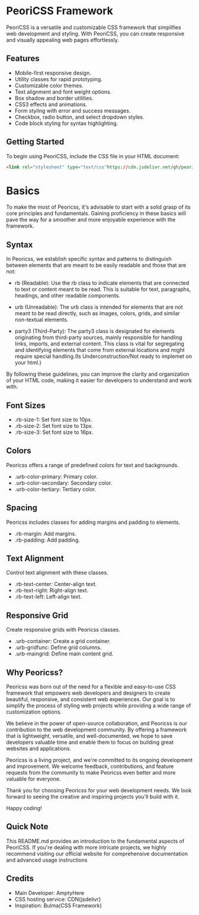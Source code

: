 # PeoriCSS Framework

PeoriCSS is a versatile and customizable CSS framework that simplifies web development and styling. With PeoriCSS, you can create responsive and visually appealing web pages effortlessly.

## Features

- Mobile-first responsive design.
- Utility classes for rapid prototyping.
- Customizable color themes.
- Text alignment and font weight options.
- Box shadow and border utilities.
- CSS3 effects and animations.
- Form styling with error and success messages.
- Checkbox, radio button, and select dropdown styles.
- Code block styling for syntax highlighting.

## Getting Started

To begin using PeoriCSS, include the CSS file in your HTML document:

```html
<link rel="stylesheet" type="text/css"https://cdn.jsdelivr.net/gh/peoric/Peroricss@main/Peoricss.css">
````

# Basics
To make the most of Peoricss, it's advisable to start with a solid grasp of its core principles and fundamentals. Gaining proficiency in these basics will pave the way for a smoother and more enjoyable experience with the framework.

## Syntax
In Peoricss, we establish specific syntax and patterns to distinguish between elements that are meant to be easily readable and those that are not:

- rb (Readable): Use the rb class to indicate elements that are connected to text or content meant to be read. This is suitable for text, paragraphs, headings, and other readable components.

- urb (Unreadable): The urb class is intended for elements that are not meant to be read directly, such as images, colors, grids, and similar non-textual elements.

- party3 (Third-Party): The party3 class is designated for elements originating from third-party sources, mainly responsible for handling links, imports, and external content. This class is vital for segregating and identifying elements that come from external locations and might require special handling.(Is Underconstruction/Not ready to implemet on your html.)

By following these guidelines, you can improve the clarity and organization of your HTML code, making it easier for developers to understand and work with.

## Font Sizes
- .rb-size-1: Set font size to 10px.
- .rb-size-2: Set font size to 13px.
- .rb-size-3: Set font size to 16px.

## Colors
Peoricss offers a range of predefined colors for text and backgrounds.

- .urb-color-primary: Primary color.
- .urb-color-secondary: Secondary color.
- .urb-color-tertiary: Tertiary color.

## Spacing
Peoricss includes classes for adding margins and padding to elements.

- .rb-margin: Add margins.
- .rb-padding: Add padding.

## Text Alignment
Control text alignment with these classes.

- .rb-text-center: Center-align text.
- .rb-text-right: Right-align text.
- .rb-text-left: Left-align text.

## Responsive Grid
Create responsive grids with Peoricss classes.

- .urb-container: Create a grid container.
- .urb-gridfunc: Define grid columns.
- .urb-maingrid: Define main content grid.

## Why Peoricss?

Peoricss was born out of the need for a flexible and easy-to-use CSS framework that empowers web developers and designers to create beautiful, responsive, and consistent web experiences. Our goal is to simplify the process of styling web projects while providing a wide range of customization options.

We believe in the power of open-source collaboration, and Peoricss is our contribution to the web development community. By offering a framework that is lightweight, versatile, and well-documented, we hope to save developers valuable time and enable them to focus on building great websites and applications.

Peoricss is a living project, and we're committed to its ongoing development and improvement. We welcome feedback, contributions, and feature requests from the community to make Peoricss even better and more valuable for everyone.

Thank you for choosing Peoricss for your web development needs. We look forward to seeing the creative and inspiring projects you'll build with it.

Happy coding!

## Quick Note
This README.md provides an introduction to the fundamental aspects of PeoriCSS. If you're dealing with more intricate projects, we highly recommend visiting our official website for comprehensive documentation and advanced usage instructions

## Credits
- Main Developer: AmptyHere
- CSS hosting service: CDN{jsdelivr}
- Inspiration: Bulma(CSS Framework)

